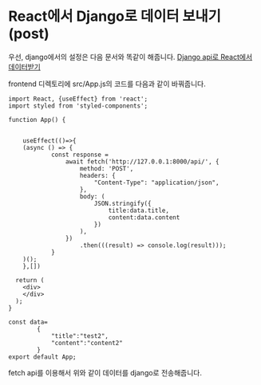 # React에서 Django로 데이터 보내기(post)

우선, django에서의 설정은 다음 문서와 똑같이 해줍니다.
[Django api로 React에서 데이터받기](https://github.com/hyunji-lee99/TIL/blob/main/Django/project1.md)

frontend 디렉토리에 src/App.js의 코드를
다음과 같이 바꿔줍니다.
```
import React, {useEffect} from 'react';
import styled from 'styled-components';

function App() {


    useEffect(()=>{
    (async () => {
            const response =
                await fetch('http://127.0.0.1:8000/api/', {
                    method: 'POST',
                    headers: {
                        "Content-Type": "application/json",
                    },
                    body: (
                        JSON.stringify({
                            title:data.title,
                            content:data.content
                        })
                    ),
                })
                    .then(((result) => console.log(result)));
            }
    )();
    },[])

  return (
    <div>
    </div>
  );
}

const data=
        {
            "title":"test2",
            "content":"content2"
        }
export default App;
```

fetch api를 이용해서 위와 같이 데이터를 django로 전송해줍니다.
